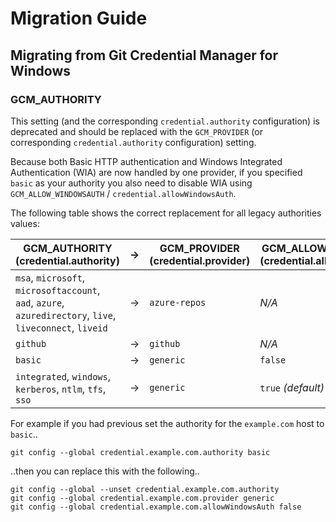 # Migration Guide

## Migrating from Git Credential Manager for Windows

### GCM_AUTHORITY

This setting (and the corresponding `credential.authority` configuration) is
deprecated and should be replaced with the `GCM_PROVIDER` (or corresponding
`credential.authority` configuration) setting.

Because both Basic HTTP authentication and Windows Integrated Authentication
(WIA) are now handled by one provider, if you specified `basic` as your
authority you also need to disable WIA using `GCM_ALLOW_WINDOWSAUTH` /
`credential.allowWindowsAuth`.

The following table shows the correct replacement for all legacy authorities
values:

GCM_AUTHORITY (credential.authority)|&rarr;|GCM_PROVIDER (credential.provider)|GCM_ALLOW_WINDOWSAUTH (credential.allowWindowsAuth)
-|-|-|-
`msa`, `microsoft`, `microsoftaccount`, `aad`, `azure`, `azuredirectory`, `live`, `liveconnect`, `liveid`|&rarr;|`azure-repos`|_N/A_
`github`|&rarr;|`github`|_N/A_
`basic`|&rarr;|`generic`|`false`
`integrated`, `windows`, `kerberos`, `ntlm`, `tfs`, `sso`|&rarr;|`generic`|`true` _(default)_

For example if you had previous set the authority for the `example.com` host to
`basic`..

```shell
git config --global credential.example.com.authority basic
```

..then you can replace this with the following..

```shell
git config --global --unset credential.example.com.authority
git config --global credential.example.com.provider generic
git config --global credential.example.com.allowWindowsAuth false
```
